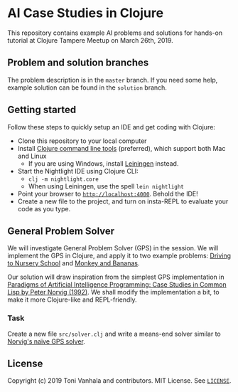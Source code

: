 # AI Case Studies in Clojure

This repository contains example AI problems and solutions for hands-on tutorial at Clojure Tampere Meetup on March 26th, 2019.

## Problem and solution branches

The problem description is in the `master` branch. If you need some help, example solution can be found in the `solution` branch. 

## Getting started

Follow these steps to quickly setup an IDE and get coding with Clojure: 

- Clone this repository to your local computer
- Install [Clojure command line tools](https://clojure.org/guides/getting_started) (preferred), which support both Mac and Linux
  * If you are using Windows, install [Leiningen](https://leiningen.org/) instead.
- Start the Nightlight IDE using Clojure CLI:
  * `clj -m nightlight.core`
  * When using Leiningen, use the spell `lein nightlight`
- Point your browser to [`http://localhost:4000`](http://localhost:4000). Behold the IDE!
- Create a new file to the project, and turn on insta-REPL to evaluate your code as you type. 

## General Problem Solver

We will investigate General Problem Solver (GPS) in the session. We will implement the GPS in Clojure, and apply it to two example problems: [Driving to Nursery School](https://github.com/norvig/paip-lisp/blob/master/docs/chapter4.md#44-stage-4-test) and [Monkey and Bananas](https://github.com/norvig/paip-lisp/blob/master/docs/chapter4.md#412-the-new-domain-problem-monkey-and-bananas). 

Our solution will draw inspiration from the simplest GPS implementation in [Paradigms of Artificial Intelligence Programming: Case Studies in Common Lisp by Peter Norvig (1992)](https://github.com/norvig/paip-lisp). We shall modify the implementation a bit, to make it more Clojure-like and REPL-friendly.

### Task

Create a new file `src/solver.clj` and write a means-end solver similar to [Norvig's naïve GPS solver](https://github.com/norvig/paip-lisp/blob/master/docs/chapter4.md#43-stage-3-implementation).

## License

Copyright (c) 2019 Toni Vanhala and contributors. MIT License. See [`LICENSE`](./LICENSE).
